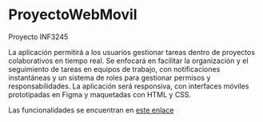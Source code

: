 # ProyectoWebMovil
 Proyecto INF3245

 La aplicación permitirá a los usuarios gestionar tareas dentro de proyectos colaborativos en tiempo real. Se enfocará en facilitar la organización y el seguimiento de tareas en equipos de trabajo, con notificaciones instantáneas y un sistema de roles para gestionar permisos y responsabilidades. La aplicación será responsiva, con interfaces móviles prototipadas en Figma y maquetadas con HTML y CSS.

 Las funcionalidades se encuentran en [este enlace](funcionalidades.md)